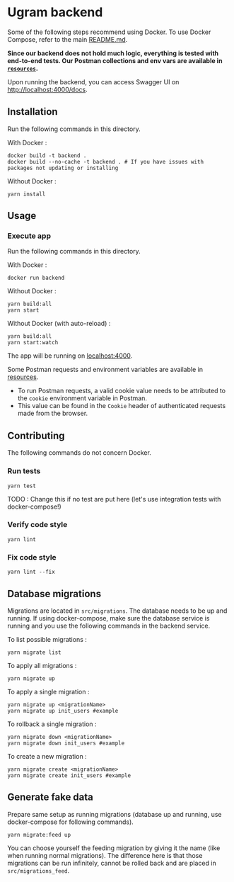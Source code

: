# Ugram backend

Some of the following steps recommend using Docker. To use Docker Compose, refer to the main [README.md](../README.md).

**Since our backend does not hold much logic, everything is tested with end-to-end tests. Our Postman collections and env vars are available in [`resources`](resources).**

Upon running the backend, you can access Swagger UI on [http://localhost:4000/docs](http://localhost:4000/docs).

## Installation

Run the following commands in this directory.

With Docker : 
```shell
docker build -t backend .
docker build --no-cache -t backend . # If you have issues with packages not updating or installing
```

Without Docker : 
```
yarn install
```

## Usage

### Execute app

Run the following commands in this directory.

With Docker :
```shell
docker run backend
```

Without Docker :
```
yarn build:all
yarn start
```

Without Docker (with auto-reload) :
```
yarn build:all
yarn start:watch
```

The app will be running on [localhost:4000](http://localhost:4000).

Some Postman requests and environment variables are available in [resources](resources).
- To run Postman requests, a valid cookie value needs to be attributed to the `cookie` environment variable in Postman.
- This value can be found in the `Cookie` header of authenticated requests made from the browser.

## Contributing

The following commands do not concern Docker.

### Run tests

```
yarn test
```

TODO : Change this if no test are put here (let's use integration tests with docker-compose!)

### Verify code style

```
yarn lint
```

### Fix code style

```
yarn lint --fix
```

## Database migrations

Migrations are located in `src/migrations`. The database needs to be up and running. If using docker-compose, make sure the database service is running and you use the following commands in the backend service.

To list possible migrations : 
```
yarn migrate list
```

To apply all migrations : 
```
yarn migrate up
```

To apply a single migration :
```
yarn migrate up <migrationName>
yarn migrate up init_users #example
```

To rollback a single migration :
```
yarn migrate down <migrationName>
yarn migrate down init_users #example
```

To create a new migration :
```
yarn migrate create <migrationName>
yarn migrate create init_users #example
```

## Generate fake data

Prepare same setup as running migrations (database up and running, use docker-compose for following commands).

```
yarn migrate:feed up
```

You can choose yourself the feeding migration by giving it the name (like when running normal migrations). The difference here is that those migrations can be run infinitely, cannot be rolled back and are placed in `src/migrations_feed`.
